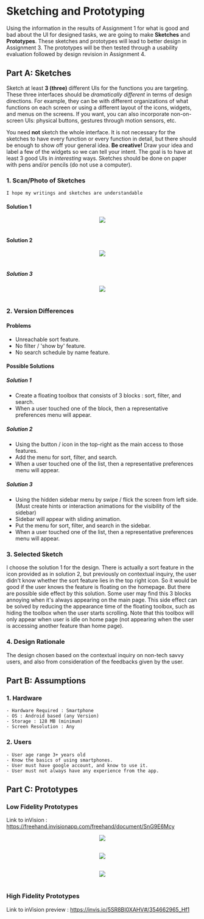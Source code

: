 # Sketching and Prototyping
Using the information in the results of Assignment 1 for what is good and bad about the UI for designed tasks, we are going to make **Sketches** and **Prototypes**. These sketches and prototypes will lead to better design in Assignment 3. The prototypes will be then tested through a usability evaluation followed by design revision in Assignment 4.

## Part A: Sketches
Sketch at least **3 (three)** different UIs for the functions you are targeting. These three interfaces should be _dramatically different_ in terms of design directions. For example, they can be with different organizations of what functions on each screen or using a different layout of the icons, widgets, and menus on the screens. If you want, you can also incorporate non-on-screen UIs: physical buttons, gestures through motion sensors, etc.

You need **not** sketch the whole interface. It is not necessary for the sketches to have every function or every function in detail, but there should be enough to show off your general idea. **Be creative!** Draw your idea and label a few of the widgets so we can tell your intent. The goal is to have at least 3 good UIs in *interesting* ways. Sketches should be done on paper with pens and/or pencils (do not use a computer).

### 1. Scan/Photo of Sketches
```
I hope my writings and sketches are understandable
```
#### Solution 1

<p align="center">
  <img src="img/img1.jpg"><br><br>
</p>

#### Solution 2
<p align="center">
  <img src="img/img2.jpg"><br><br>
</p>

##### Solution 3
<p align="center">
  <img src="img/img3.jpg"><br><br>
</p>

### 2. Version Differences

#### Problems
- Unreachable sort feature.
- No filter / 'show by' feature.
- No search schedule by name feature.

#### Possible Solutions

##### Solution 1
- Create a floating toolbox that consists of 3 blocks : sort, filter, and search.
- When a user touched one of the block, then a representative preferences menu will appear.

##### Solution 2
- Using the button / icon in the top-right as the main access to those features.
- Add the menu for sort, filter, and search.
- When a user touched one of the list, then a representative preferences menu will appear.

##### Solution 3
- Using the hidden sidebar menu by swipe / flick the screen from left side. (Must create hints or interaction animations for the visibility of the sidebar)
- Sidebar will appear with sliding animation.
- Put the menu for sort, filter, and search in the sidebar.
- When a user touched one of the list, then a representative preferences menu will appear.

### 3. Selected Sketch
I choose the solution 1 for the design. There is actually a sort feature in the icon provided as in solution 2, but previously on contextual inquiry, the user didn't know whether the sort feature lies in the top right icon. So it would be good if the user knows the feature is floating on the homepage.
But there are possible side effect by this solution. Some user may find this 3 blocks annoying when it's always appearing on the main page. This side effect can be solved by reducing the appearance time of the floating toolbox, such as hiding the toolbox when the user starts scrolling. 
Note that this toolbox will only appear when user is idle on home page (not appearing when the user is accessing another feature than home page).

### 4. Design Rationale
The design chosen based on the contextual inquiry on non-tech savvy users, and also from consideration of the feedbacks given by the user.

## Part B: Assumptions
### 1. Hardware
```
- Hardware Required : Smartphone
- OS : Android based (any Version)
- Storage : 128 MB (minimum)
- Screen Resolution : Any
```
### 2. Users
```
- User age range 3+ years old
- Know the basics of using smartphones.
- User must have google account, and know to use it.
- User must not always have any experience from the app.
```

## Part C: Prototypes

### Low Fidelity Prototypes

Link to inVision : https://freehand.invisionapp.com/freehand/document/SnG9E6Mcy

<p align="center">
	<img src="img/pro1.png"><br><br>
</p>

<p align="center">
	<img src="img/pro2.png"><br><br>
</p>

<p align="center">
	<img src="img/pro3.png"><br><br>
</p>

### High Fidelity Prototypes

Link to inVision preview : https://invis.io/5SR8BI0XAHV#/354662965_Hf1
